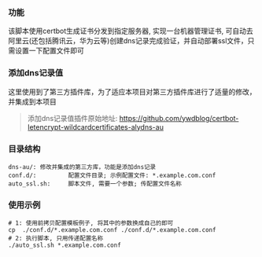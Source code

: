 ### 功能

该脚本使用certbot生成证书分发到指定服务器, 实现一台机器管理证书, 可自动去阿里云(还包括腾讯云，华为云等)创建dns记录完成验证，并自动部署ssl文件，只需设置一下配置文件即可

### 添加dns记录值 

这里使用到了第三方插件库，为了适应本项目对第三方插件库进行了适量的修改，并集成到本项目

> 添加dns记录值插件原始地址: https://github.com/ywdblog/certbot-letencrypt-wildcardcertificates-alydns-au

### 目录结构
```
dns-au/: 修改并集成的第三方库，功能是添加dns记录
conf.d/:         配置文件目录; 示例配置文件: *.example.com.conf
auto_ssl.sh:     脚本文件, 需要一个参数; 传配置文件名称
```

### 使用示例

```
# 1: 使用前拷贝配置模板例子, 将其中的参数换成自己的即可
cp  ./conf.d/*.example.com.conf ./conf.d/*.example.com.conf
# 2: 执行脚本, 只用传递配置名称
./auto_ssl.sh *.example.com.conf    
```


